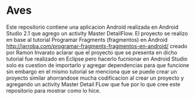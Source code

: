 # Aves
Este repositorio contiene una aplicacion Android realizada en Android Studio 2.1 que agrego un activity Master DetailFlow.
El proyecto se realizo en base al tutorial Programar Fragments (fragmentos) en Android
http://jarroba.com/programar-fragments-fragmentos-en-android/ creado por Ramon Invarato aclarar que el proyecto que se presenta en dicho
tutorial fue realizado en Eclipse pero hacerlo fucnionar en Android Studio solo es cuestion de importarlo y agregar dependencias 
para que funcione sin embargo en el mismo tutorial se menciona que se puede crear un proyecto similar ahorrandose 
mucha codificacion al crear un proyecto y agregando un activity Master Detail FLow que fue por lo que cree este repositorio para mostrar
como lo hice.
